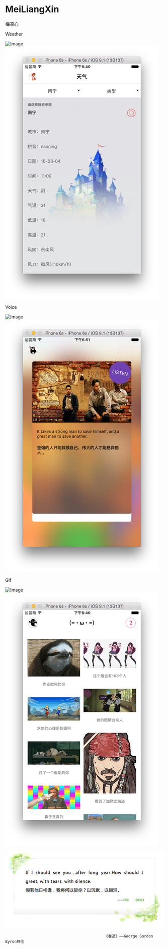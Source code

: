 # MeiLiangXin
梅凉心

Weather

![Image](https://raw.githubusercontent.com/Miaolegemi9527/MarkdownPhotos/master/MeiLiangXin/MLX.gif)  ![Image](https://raw.githubusercontent.com/Miaolegemi9527/MarkdownPhotos/master/MeiLiangXin/MLXWeather.png)

Voice

![Image](https://raw.githubusercontent.com/Miaolegemi9527/MarkdownPhotos/master/MeiLiangXin/MLXVoice.gif)  ![Image](https://raw.githubusercontent.com/Miaolegemi9527/MarkdownPhotos/master/MeiLiangXin/MLXVoice2.png)

Gif

![Image](https://raw.githubusercontent.com/Miaolegemi9527/MarkdownPhotos/master/MeiLiangXin/MLXGif2.gif)  ![Image](https://raw.githubusercontent.com/Miaolegemi9527/MarkdownPhotos/master/MeiLiangXin/MLXGif.png)

![Image](https://raw.githubusercontent.com/Miaolegemi9527/MarkdownPhotos/master/MeiLiangXin/%E3%80%8A%E6%98%A5%E9%80%9D%E3%80%8B-George%20Gordon%20Byron%EF%BC%88%E6%8B%9C%E4%BC%A6%EF%BC%89.png)

                                                《春逝》——George Gordon Byron拜伦
